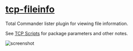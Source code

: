 # [tcp-fileinfo](https://chocolatey.org/packages/tcp-fileinfo)

Total Commander lister plugin for viewing file information.

See [TCP Scripts](https://chocolatey.org/packages/tcps) for package parameters and other notes.


![screenshot](https://cdn.rawgit.com/majkinetor/chocolatey/master/tcp/tcp-fileinfo/screenshot.gif)
